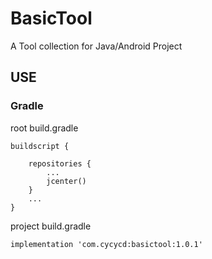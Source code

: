 # BasicTool
A Tool collection for Java/Android Project

## USE
### Gradle
root build.gradle
```
buildscript {
    
    repositories {
        ...
        jcenter()
    }
    ...
}
```

project build.gradle
```
implementation 'com.cycycd:basictool:1.0.1'
```